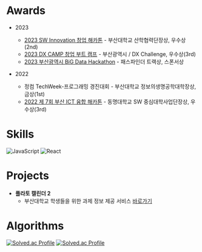 # Awards
- 2023
  + [2023 SW Innovation 창업 해카톤](https://github.com/PNU-ChatZip/SW_innovation_App) - 부산대학교 산학협력단장상, 우수상(2nd)
  + [2023 DX CAMP 창업 부트 캠프](https://github.com/PNU-ChatZip/DX_Sprint_Frontend) - 부산광역시 / DX Challenge, 우수상(3rd)
  + [2023 부산광역시 BiG Data Hackathon](https://github.com/PNU-ChatZip/BiG_Data_Hakathon_ChatZip) - 패스파인더 트랙상, 스폰서상

- 2022
  + 정컴 TechWeek-프로그래밍 경진대회 - 부산대학교 정보의생명공학대학장상, 금상(1st)
  + [2022 제 7회 부산 ICT 융합 해카톤](https://github.com/zune2222/Busan_7th_ICT_Hackathon_1978_BackEnd) - 동명대학교 SW 중심대학사업단장상, 우수상(3rd)

# Skills
![JavaScript](https://img.shields.io/badge/JavaScript-F7DF1E?style=flat-square&logo=javascript&logoColor=white)
![React](https://img.shields.io/badge/React-61DAFB?style=flat-square&logo=react&logoColor=white)

# Projects
- **플라토 캘린더 2**
  + 부산대학교 학생들을 위한 과제 정보 제공 서비스 [바로가기](https://chromewebstore.google.com/detail/plato-calendar-2/enpgcofknkhbihhookpjdblbfggnahgf?hl=ko&authuser=0)

# Algorithms
[![Solved.ac Profile](http://mazassumnida.wtf/api/v2/generate_badge?boj=hdh4952)](https://solved.ac/hdh4952/)
[![Solved.ac Profile](http://mazassumnida.wtf/api/v2/generate_badge?boj=daehee)](https://solved.ac/daehee/)
